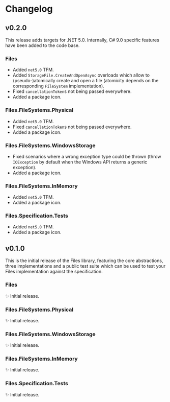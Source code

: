 # Changelog

## v0.2.0

This release adds targets for .NET 5.0. Internally, C# 9.0 specific features have been added to the
code base.

### Files

* Added `net5.0` TFM.
* Added `StorageFile.CreateAndOpenAsync` overloads which allow to (pseudo-)atomically create and
  open a file (atomicity depends on the corresponding `FileSystem` implementation).
* Fixed `cancellationToken`s not being passed everywhere.
* Added a package icon.

### Files.FileSystems.Physical

* Added `net5.0` TFM.
* Fixed `cancellationToken`s not being passed everywhere.
* Added a package icon.

### Files.FileSystems.WindowsStorage

* Fixed scenarios where a wrong exception type could be thrown (throw `IOException` by default when the
  Windows API returns a generic exception).
* Added a package icon.

### Files.FileSystems.InMemory

* Added `net5.0` TFM.
* Added a package icon.

### Files.Specification.Tests

* Added `net5.0` TFM.
* Added a package icon.



## v0.1.0

This is the initial release of the Files library, featuring the core abstractions, three
implementations and a public test suite which can be used to test your Files implementation
against the specification.

### Files

✨ Initial release.

### Files.FileSystems.Physical

✨ Initial release.

### Files.FileSystems.WindowsStorage

✨ Initial release.

### Files.FileSystems.InMemory

✨ Initial release.

### Files.Specification.Tests

✨ Initial release.
